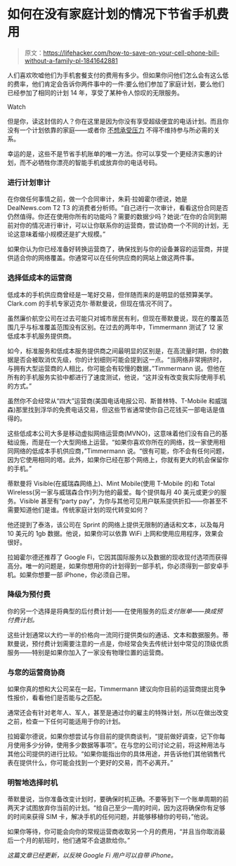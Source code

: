 # 如何在没有家庭计划的情况下节省手机费用

> 原文：<https://lifehacker.com/how-to-save-on-your-cell-phone-bill-without-a-family-pl-1841642881>

人们喜欢吹嘘他们为手机套餐支付的费用有多少。但如果你问他们怎么会有这么低的费率，他们肯定会告诉你两件事中的一件:要么他们参加了家庭计划，要么他们已经参加了相同的计划 14 年，享受了某种令人惊叹的无限服务。

Watch

但是你，读这封信的人？你在这里是因为你没有享受超级便宜的电话计划。而且你没有一个计划依靠的家庭——或者你 [不想承受压力](https://medium.com/the-billfold/one-is-the-loneliest-number-so-find-a-cell-phone-family-plan-d3ea96b9cd71) 不得不维持参与所必需的关系。

幸运的是，这些不是节省手机账单的唯一方法。你可以享受一个更经济实惠的计划，而不必牺牲你漂亮的智能手机或放弃你的电话号码。

### 进行计划审计

在你做任何事情之前，做一个合同审计，朱莉·拉姆霍尔德说，她是 DealNews.com T2 T3 的消费者分析师。“自己进行一次审计，看看这份合同是否仍然值得。你还在使用你所有的功能吗？需要的数据少吗？她说:“在你的合同到期前对你的情况进行审计，可以让你联系你的运营商，尝试协商一个不同的计划，无论这意味着缩小规模还是扩大规模。”

如果你认为你已经准备好转换运营商了，确保找到与你的设备兼容的运营商，并提供适合你的网络覆盖。你通常可以在任何供应商的网站上做这两件事。

### 选择低成本的运营商

低成本的手机供应商曾经是一笔好交易，但伴随而来的是明显的低预算美学。Clark.com 的手机专家迈克尔·蒂默曼说，但现在情况不同了。

虽然廉价航空公司在过去可能只对城市居民有利，但现在蒂默曼说，现在的覆盖范围几乎与标准覆盖范围没有区别。在过去的两年中，Timmermann 测试了 12 家低成本手机服务提供商。

如今，标准服务和低成本服务提供商之间最明显的区别是，在高流量时期，你的数据是否会被取消优先级，你的计划细则可能会提到这一点。“当网络非常拥挤时，与拥有大型运营商的人相比，你可能会有较慢的数据，”Timmermann 说。但他在所有的手机服务实验中都进行了速度测试，他说，“这并没有改变我实际使用手机的方式。”

虽然你不会经常从“四大”运营商(美国电话电报公司、斯普林特、T-Mobile 和威瑞森)那里找到浮华的免费电话交易，但这些节省通常使你自己花钱买一部电话是值得的。

这些低成本公司大多是移动虚拟网络运营商(MVNO)，这意味着他们没有自己的基础设施，而是在一个大型网络上运营。“如果你喜欢你所在的网络，找一家使用相同网络的低成本手机供应商，”Timmermann 说。“很有可能，你不会有任何问题，因为它使用相同的塔。此外，如果你已经在那个网络上，你就有更大的机会保留你的手机。”

蒂默曼将 Visible(在威瑞森网络上)、Mint Mobile(使用 T-Mobile 的)和 Total Wireless(另一家与威瑞森合作)列为他的最爱。每个提供每月 40 美元或更少的服务。Visible 甚至有“party pay”，为你与其他可见用户联系提供折扣——你甚至不需要知道他们是谁。传统家庭计划的现代转变如何？

他还提到了泰洛，该公司在 Sprint 的网络上提供无限制的通话和文本，以及每月 10 美元的 1gb 数据。他说，如果你可以依靠 WiFi 上网和使用应用程序，效果会很好。

拉姆霍尔德还推荐了 Google Fi，它因其国际服务以及数据的现收现付选项而获得高分。唯一的问题是，如果你想用你的计划得到一部手机，你必须得到一部安卓手机。如果你想要一部 iPhone，你必须自己带。

### 降级为预付费

你的另一个选择是将典型的后付费计划——在使用服务的后*支付账单——换成预付费计划。*

这些计划通常以大约一半的价格向一流同行提供类似的通话、文本和数据服务。蒂默曼说，预付费计划需要注意的一点是，你经常会失去传统计划中常见的顶级优质服务——特别是如果你加入了一家没有物理位置的运营商。

### 与您的运营商协商

如果你真的想和大公司呆在一起，Timmermann 建议向你目前的运营商提出竞争性报价，看看他们是否能与之匹配。

通常还会有针对老年人、军人，甚至是通过你的雇主的特殊计划，所以在做出改变之前，检查一下任何可能适用于你的计划。

拉姆霍尔德说，如果你想尝试与你目前的提供商谈判，“提前做好调查，记下你每月使用多少分钟，使用多少数据等事项”。在与您的公司讨论之前，将这种用法与其他公司提供的进行比较。“如果你能指出你的具体用途，并告诉他们其他销售代表在提供什么，你可能会找到一个更好的交易，而不必离开。”

### 明智地选择时机

蒂默曼说，当你准备改变计划时，要确保时机正确。不要等到下一个账单周期的前两天才试图放弃你当前的计划。“给自己至少一周的时间，因为这将确保你有足够的时间来获得 SIM 卡，解决手机的任何问题，并能够移植你的号码，”他说。

如果你等待，你可能会向你的常规运营商收取另一个月的费用，“并且当你取消最后一个月的航班时，他们通常不会退款给你。”

*这篇文章已经更新，以反映 Google Fi 用户可以自带 iPhone。*
